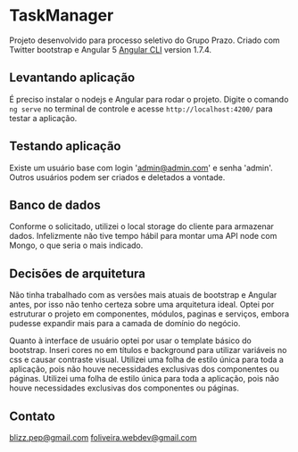 # TaskManager

Projeto desenvolvido para processo seletivo do Grupo Prazo.
Criado com Twitter bootstrap e Angular 5 [Angular CLI](https://github.com/angular/angular-cli) version 1.7.4.

## Levantando aplicação

É preciso instalar o nodejs e Angular para rodar o projeto. 
Digite o comando `ng serve` no terminal de controle e acesse `http://localhost:4200/` para testar a aplicação.

## Testando aplicação

Existe um usuário base com login 'admin@admin.com' e senha 'admin'. 
Outros usuários podem ser criados e deletados a vontade.

## Banco de dados

Conforme o solicitado, utilizei o local storage do cliente para armazenar dados.
Infelizmente não tive tempo hábil para montar uma API node com Mongo, o que seria o mais indicado.

## Decisões de arquitetura

Não tinha trabalhado com as versões mais atuais de bootstrap e Angular antes, por isso não tenho certeza sobre uma arquitetura ideal.
Optei por estruturar o projeto em componentes, módulos, paginas e serviços, embora pudesse expandir mais para a camada de domínio do negócio.

Quanto à interface de usuário optei por usar o template básico do bootstrap.  Inseri cores no em títulos e background para utilizar variáveis no css e causar contraste visual. Utilizei uma folha de estilo única para toda a aplicação, pois não houve necessidades exclusivas dos componentes ou páginas. Utilizei uma folha de estilo única para toda a aplicação, pois não houve necessidades exclusivas dos componentes ou páginas.

## Contato

blizz.pep@gmail.com
foliveira.webdev@gmail.com


